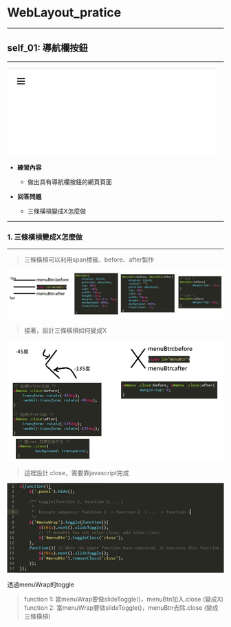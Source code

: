 # WebLayout_pratice

***
## self_01: 導航欄按鈕
***

![image](https://github.com/JohnnyOfSnow/WebLayout_pratice/blob/master/self01/image/demo.gif)

* **練習內容**
  * 做出具有導航欄按鈕的網頁頁面

* **回答問題**
  * 三條橫槓變成X怎麼做

***
### 1. 三條橫槓變成X怎麼做
***

> 三條橫槓可以利用span標籤、before、after製作

![image](https://github.com/JohnnyOfSnow/WebLayout_pratice/blob/master/self01/image/x-button.jpg)

> 接著，設計三條橫槓如何變成X

![image](https://github.com/JohnnyOfSnow/WebLayout_pratice/blob/master/self01/image/x-button1.jpg)

> 這裡設計.close，需要靠javascript完成

![image](https://github.com/JohnnyOfSnow/WebLayout_pratice/blob/master/self01/image/x-button2.jpg)

透過menuWrap的toggle
> function 1: 當menuWrap要做slideToggle()，menuBtn加入.close (變成X)
> function 2: 當menuWrap要做slideToggle()，menuBtn去除.close (變成三條橫槓)
